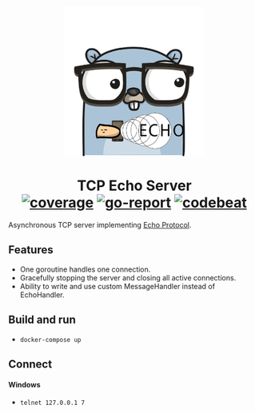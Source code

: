 <p align="center">
  <img src="assets/gopher.png" height="300">
  <h1 align="center">
    TCP Echo Server
    <br>
    <a href="https://coveralls.io/github/BeSoBad/goecho?branch=main" ><img alt="coverage" src="https://coveralls.io/repos/github/BeSoBad/goecho/badge.svg?branch=main" /></a>
    <a href="https://goreportcard.com/report/github.com/BeSoBad/goecho"><img alt="go-report" src="https://goreportcard.com/badge/github.com/BeSoBad/goecho" /></a>
    <a href="https://codebeat.co/projects/github-com-besobad-goecho-main" ><img alt="codebeat" src="https://codebeat.co/badges/c1790f80-124e-443b-b8b1-79659a3c1c50" /></a>
  </h1>
</p>


Asynchronous TCP server implementing [Echo Protocol](https://datatracker.ietf.org/doc/html/rfc862).

## Features
- One goroutine handles one connection.
- Gracefully stopping the server and closing all active connections.
- Ability to write and use custom MessageHandler instead of EchoHandler.

## Build and run
- `docker-compose up`

## Connect
#### Windows
- `telnet 127.0.0.1 7`
